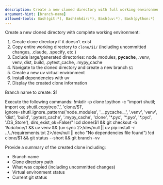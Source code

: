 ```yaml
---
description: Create a new cloned directory with full working environment
argument-hint: [branch-name]
allowed-tools: Bash(git:*), Bash(mkdir:*), Bash(uv:*), Bash(python:*)
---
```


Create a new cloned directory with complete working environment:

1. Create clone directory if it doesn't exist
2. Copy entire working directory to `clone/$1/` (including uncommitted changes, .claude, .specify, etc.)
3. Exclude large/generated directories: node_modules, __pycache__, .venv, venv, dist, build, .pytest_cache, .mypy_cache
4. Navigate to the cloned directory and create a new branch `$1`
5. Create a new uv virtual environment
6. Install dependencies with uv
7. Display the created clone information

Branch name to create: $1

Execute the following commands:
!mkdir -p clone
!python -c "import shutil; import os; shutil.copytree('.', 'clone/$1', ignore=shutil.ignore_patterns('node_modules', '__pycache__', '.venv', 'venv', 'dist', 'build', '.pytest_cache', '.mypy_cache', 'clone', '*.pyc', '*.pyo', '*.pyd', '.DS_Store'), dirs_exist_ok=False)"
!cd clone/$1 && git checkout -b $1
!cd clone/$1 && uv venv && (uv sync 2>/dev/null || uv pip install -r ../../requirements.txt 2>/dev/null || echo "No dependencies file found")
!cd clone/$1 && git status --short && git branch -vv

Provide a summary of the created clone including:
- Branch name
- Clone directory path
- What was copied (including uncommitted changes)
- Virtual environment status
- Current git status
